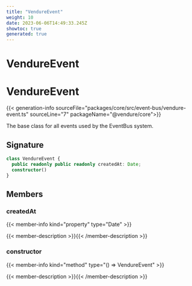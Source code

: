 ```yaml
---
title: "VendureEvent"
weight: 10
date: 2023-06-06T14:49:33.245Z
showtoc: true
generated: true
---
```

<!-- This file was generated from the Vendure source. Do not modify. Instead, re-run the "docs:build" script -->

# VendureEvent
<div class="symbol">


# VendureEvent

{{< generation-info sourceFile="packages/core/src/event-bus/vendure-event.ts" sourceLine="7" packageName="@vendure/core">}}

The base class for all events used by the EventBus system.

## Signature

```TypeScript
class VendureEvent {
  public readonly public readonly createdAt: Date;
  constructor()
}
```
## Members

### createdAt

{{< member-info kind="property" type="Date"  >}}

{{< member-description >}}{{< /member-description >}}

### constructor

{{< member-info kind="method" type="() => VendureEvent"  >}}

{{< member-description >}}{{< /member-description >}}


</div>
